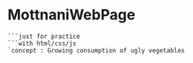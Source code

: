 # MottnaniWebPage
```second project
```just for practice
```with html/css/js
`concept : Growing consumption of ugly vegetables
